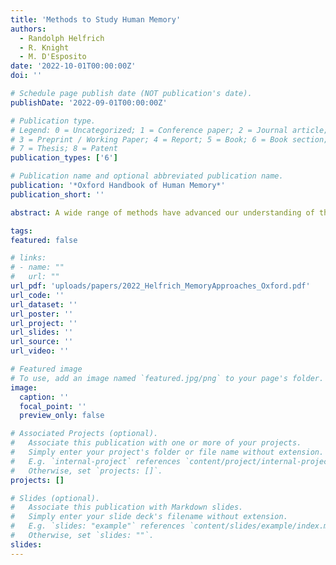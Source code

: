 ```yaml
---
title: 'Methods to Study Human Memory'
authors:
  - Randolph Helfrich
  - R. Knight
  - M. D'Esposito
date: '2022-10-01T00:00:00Z'
doi: ''

# Schedule page publish date (NOT publication's date).
publishDate: '2022-09-01T00:00:00Z'

# Publication type.
# Legend: 0 = Uncategorized; 1 = Conference paper; 2 = Journal article;
# 3 = Preprint / Working Paper; 4 = Report; 5 = Book; 6 = Book section;
# 7 = Thesis; 8 = Patent
publication_types: ['6']

# Publication name and optional abbreviated publication name.
publication: '*Oxford Handbook of Human Memory*'
publication_short: ''

abstract: A wide range of methods have advanced our understanding of the neural mechanisms underlying human memory function. For decades, the lesion approach served as the gold standard in localizing function and establishing causal relationships between anatomy and behavior. In the past 30 years, a wealth of evidence from neuroimaging (PET and functional MRI) and neurophysiological studies (MEG, scalp EEG, intracranial EEG and single unit recordings) has provided more detailed insights into the functional mechanisms of large-scale neuronal networks that enable memory formation. In addition, methodological advances in our ability to alter brain activity through electrical or magnetic stimulation has offered new insights into the role of such activity in causally modulating memory encoding, consolidation and retrieval. Here we review each of these methodological approaches and their strengths and weaknesses in addressing theoretical issues in memory research.

tags:
featured: false

# links:
# - name: ""
#   url: ""
url_pdf: 'uploads/papers/2022_Helfrich_MemoryApproaches_Oxford.pdf'
url_code: ''
url_dataset: ''
url_poster: ''
url_project: ''
url_slides: ''
url_source: ''
url_video: ''

# Featured image
# To use, add an image named `featured.jpg/png` to your page's folder.
image:
  caption: ''
  focal_point: ''
  preview_only: false

# Associated Projects (optional).
#   Associate this publication with one or more of your projects.
#   Simply enter your project's folder or file name without extension.
#   E.g. `internal-project` references `content/project/internal-project/index.md`.
#   Otherwise, set `projects: []`.
projects: []

# Slides (optional).
#   Associate this publication with Markdown slides.
#   Simply enter your slide deck's filename without extension.
#   E.g. `slides: "example"` references `content/slides/example/index.md`.
#   Otherwise, set `slides: ""`.
slides:
---
```

